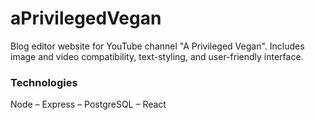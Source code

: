 # aPrivilegedVegan

Blog editor website for YouTube channel "A Privileged Vegan". Includes image and video compatibility, text-styling, and user-friendly interface. 

### Technologies

Node – Express – PostgreSQL – React

